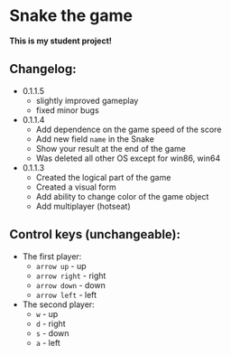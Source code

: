 # Snake the game
**This is my student project!**
## Changelog:
- 0.1.1.5
    - slightly improved gameplay
    - fixed minor bugs
- 0.1.1.4
    - Add dependence on the game speed of the score
    - Add new field `name` in the Snake
    - Show your result at the end of the game
    - Was deleted all other OS except for win86, win64
- 0.1.1.3
    - Created the logical part of the game
    - Created a visual form
    - Add ability to change color of the game object
    - Add multiplayer (hotseat)

## Control keys (unchangeable):
- The first player:
    - `arrow up` - up
    - `arrow right` - right
    - `arrow down` - down
    - `arrow left` - left
- The second player:
    - `w` - up
    - `d` - right
    - `s` - down
    - `a` - left
